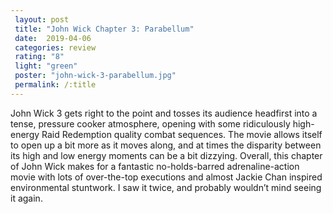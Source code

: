 ```yaml
---
 layout: post
 title: "John Wick Chapter 3: Parabellum"
 date:  2019-04-06
 categories: review
 rating: "8"
 light: "green"
 poster: "john-wick-3-parabellum.jpg"
 permalink: /:title
---
```



John Wick 3 gets right to the point and tosses its audience headfirst into a tense, pressure cooker atmosphere, opening with some ridiculously high-energy Raid Redemption quality combat sequences. The movie allows itself to open up a bit more as it moves along, and at times the disparity between its high and low energy moments can be a bit dizzying. Overall, this chapter of John Wick makes for a fantastic no-holds-barred adrenaline-action movie with lots of over-the-top executions and almost Jackie Chan inspired environmental stuntwork. I saw it twice, and probably wouldn’t mind seeing it again.
